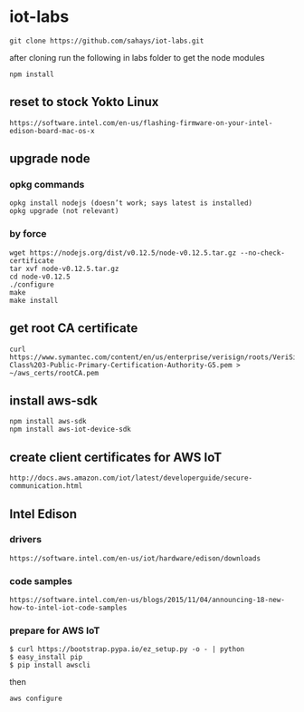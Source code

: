 # iot-labs
```
git clone https://github.com/sahays/iot-labs.git
```

after cloning run the following in labs folder to get the node modules
```
npm install
```

## reset to stock Yokto Linux
```
https://software.intel.com/en-us/flashing-firmware-on-your-intel-edison-board-mac-os-x
```

## upgrade node
### opkg commands
```
opkg install nodejs (doesn’t work; says latest is installed)
opkg upgrade (not relevant)
```

### by force
```
wget https://nodejs.org/dist/v0.12.5/node-v0.12.5.tar.gz --no-check-certificate 
tar xvf node-v0.12.5.tar.gz  
cd node-v0.12.5  
./configure  
make  
make install  
```

## get root CA certificate
```
curl https://www.symantec.com/content/en/us/enterprise/verisign/roots/VeriSign-Class%203-Public-Primary-Certification-Authority-G5.pem > ~/aws_certs/rootCA.pem
```

## install aws-sdk
```
npm install aws-sdk
npm install aws-iot-device-sdk
```

## create client certificates for AWS IoT
```
http://docs.aws.amazon.com/iot/latest/developerguide/secure-communication.html
```

## Intel Edison
### drivers
```
https://software.intel.com/en-us/iot/hardware/edison/downloads
```

### code samples
```
https://software.intel.com/en-us/blogs/2015/11/04/announcing-18-new-how-to-intel-iot-code-samples
```

### prepare for AWS IoT
```
$ curl https://bootstrap.pypa.io/ez_setup.py -o - | python
$ easy_install pip
$ pip install awscli
```
then
```
aws configure 
```

